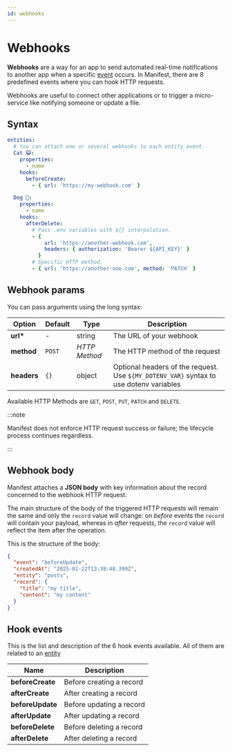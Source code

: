 ```yaml
---
id: webhooks
---
```


# Webhooks

**Webhooks** are a way for an app to send automated real-time notifications to another app when a specific [event](./webhooks.md#hook-events) occurs. In Manifest, there are 8 predefined events where you can hook HTTP requests.

Webhooks are useful to connect other applications or to trigger a micro-service like notifying someone or update a file.

## Syntax

```yaml title="manifest/backend.yml"
entities:
  # You can attach one or several webhooks to each entity event.
  Cat 😺:
    properties:
      - name
    hooks:
      beforeCreate:
        - { url: 'https://my-webhook.com' }

  Dog 🐶:
    properties:
      - name
    hooks:
      afterDelete:
        # Pass .env variables with ${} interpolation.
        - {
            url: 'https://another-webhook.com',
            headers: { authorization: 'Bearer ${API_KEY}' }
          }
        # Specific HTTP method.
        - { url: 'https://another-one.com', method: 'PATCH' }
```

## Webhook params

You can pass arguments using the long syntax:

| Option      | Default | Type          | Description                                                                            |
| ----------- | ------- | ------------- | -------------------------------------------------------------------------------------- |
| **url\***   | -       | string        | The URL of your webhook                                                                |
| **method**  | `POST`  | _HTTP Method_ | The HTTP method of the request                                                         |
| **headers** | `{}`    | object        | Optional headers of the request. Use `${MY_DOTENV_VAR}` syntax to use dotenv variables |

Available HTTP Methods are `GET`, `POST`, `PUT`, `PATCH` and `DELETE`.

:::note

Manifest does not enforce HTTP request success or failure; the lifecycle process continues regardless.

:::

## Webhook body

Manifest attaches a **JSON body** with key information about the record concerned to the webhook HTTP request.

The main structure of the body of the triggered HTTP requests will remain the same and only the `record` value will change: on _before_ events the `record` will contain your payload, whereas in _after_ requests, the `record` value will reflect the item after the operation.

This is the structure of the body:

```json title="HTTP request body (content-type is application/json)"
{
  "event": "beforeUpdate",
  "createdAt": "2025-01-22T13:38:48.399Z",
  "entity": "posts",
  "record": {
    "title": "my title",
    "content": "my content"
  }
}
```

## Hook events

This is the list and description of the 6 hook events available. All of them are related to an [entity](./entities.md)

| Name             | Description              |
| ---------------- | ------------------------ |
| **beforeCreate** | Before creating a record |
| **afterCreate**  | After creating a record  |
| **beforeUpdate** | Before updating a record |
| **afterUpdate**  | After updating a record  |
| **beforeDelete** | Before deleting a record |
| **afterDelete**  | After deleting a record  |
